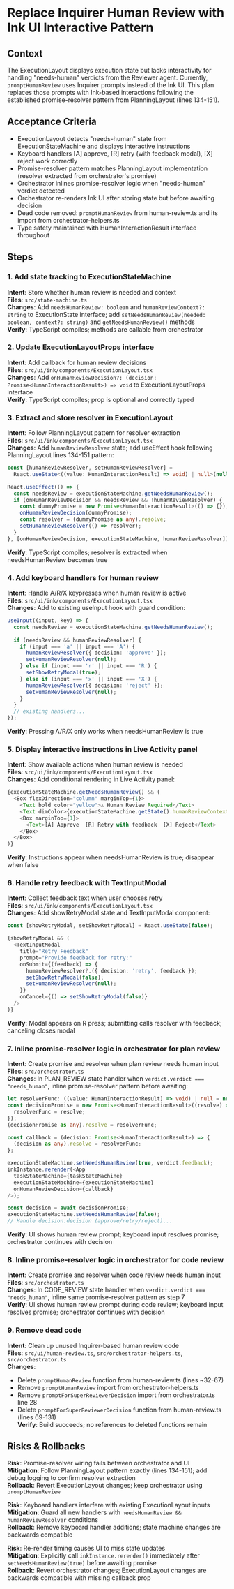 # Replace Inquirer Human Review with Ink UI Interactive Pattern

## Context

The ExecutionLayout displays execution state but lacks interactivity for handling "needs-human" verdicts from the Reviewer agent. Currently, `promptHumanReview` uses Inquirer prompts instead of the Ink UI. This plan replaces those prompts with Ink-based interactions following the established promise-resolver pattern from PlanningLayout (lines 134-151).

## Acceptance Criteria

- ExecutionLayout detects "needs-human" state from ExecutionStateMachine and displays interactive instructions
- Keyboard handlers [A] approve, [R] retry (with feedback modal), [X] reject work correctly
- Promise-resolver pattern matches PlanningLayout implementation (resolver extracted from orchestrator's promise)
- Orchestrator inlines promise-resolver logic when "needs-human" verdict detected
- Orchestrator re-renders Ink UI after storing state but before awaiting decision
- Dead code removed: `promptHumanReview` from human-review.ts and its import from orchestrator-helpers.ts
- Type safety maintained with HumanInteractionResult interface throughout

## Steps

### 1. Add state tracking to ExecutionStateMachine
**Intent**: Store whether human review is needed and context  
**Files**: `src/state-machine.ts`  
**Changes**: Add `needsHumanReview: boolean` and `humanReviewContext?: string` to ExecutionState interface; add `setNeedsHumanReview(needed: boolean, context?: string)` and `getNeedsHumanReview()` methods  
**Verify**: TypeScript compiles; methods are callable from orchestrator

### 2. Update ExecutionLayoutProps interface
**Intent**: Add callback for human review decisions  
**Files**: `src/ui/ink/components/ExecutionLayout.tsx`  
**Changes**: Add `onHumanReviewDecision?: (decision: Promise<HumanInteractionResult>) => void` to ExecutionLayoutProps interface  
**Verify**: TypeScript compiles; prop is optional and correctly typed

### 3. Extract and store resolver in ExecutionLayout
**Intent**: Follow PlanningLayout pattern for resolver extraction  
**Files**: `src/ui/ink/components/ExecutionLayout.tsx`  
**Changes**: Add `humanReviewResolver` state; add useEffect hook following PlanningLayout lines 134-151 pattern:
```typescript
const [humanReviewResolver, setHumanReviewResolver] = 
  React.useState<((value: HumanInteractionResult) => void) | null>(null);

React.useEffect(() => {
  const needsReview = executionStateMachine.getNeedsHumanReview();
  if (onHumanReviewDecision && needsReview && !humanReviewResolver) {
    const dummyPromise = new Promise<HumanInteractionResult>(() => {});
    onHumanReviewDecision(dummyPromise);
    const resolver = (dummyPromise as any).resolve;
    setHumanReviewResolver(() => resolver);
  }
}, [onHumanReviewDecision, executionStateMachine, humanReviewResolver]);
```  
**Verify**: TypeScript compiles; resolver is extracted when needsHumanReview becomes true

### 4. Add keyboard handlers for human review
**Intent**: Handle A/R/X keypresses when human review is active  
**Files**: `src/ui/ink/components/ExecutionLayout.tsx`  
**Changes**: Add to existing useInput hook with guard condition:
```typescript
useInput((input, key) => {
  const needsReview = executionStateMachine.getNeedsHumanReview();
  
  if (needsReview && humanReviewResolver) {
    if (input === 'a' || input === 'A') {
      humanReviewResolver({ decision: 'approve' });
      setHumanReviewResolver(null);
    } else if (input === 'r' || input === 'R') {
      setShowRetryModal(true);
    } else if (input === 'x' || input === 'X') {
      humanReviewResolver({ decision: 'reject' });
      setHumanReviewResolver(null);
    }
  }
  // existing handlers...
});
```  
**Verify**: Pressing A/R/X only works when needsHumanReview is true

### 5. Display interactive instructions in Live Activity panel
**Intent**: Show available actions when human review is needed  
**Files**: `src/ui/ink/components/ExecutionLayout.tsx`  
**Changes**: Add conditional rendering in Live Activity panel:
```typescript
{executionStateMachine.getNeedsHumanReview() && (
  <Box flexDirection="column" marginTop={1}>
    <Text bold color="yellow">⚠ Human Review Required</Text>
    <Text dimColor>{executionStateMachine.getState().humanReviewContext || 'Reviewer needs your decision'}</Text>
    <Box marginTop={1}>
      <Text>[A] Approve  [R] Retry with feedback  [X] Reject</Text>
    </Box>
  </Box>
)}
```  
**Verify**: Instructions appear when needsHumanReview is true; disappear when false

### 6. Handle retry feedback with TextInputModal
**Intent**: Collect feedback text when user chooses retry  
**Files**: `src/ui/ink/components/ExecutionLayout.tsx`  
**Changes**: Add showRetryModal state and TextInputModal component:
```typescript
const [showRetryModal, setShowRetryModal] = React.useState(false);

{showRetryModal && (
  <TextInputModal
    title="Retry Feedback"
    prompt="Provide feedback for retry:"
    onSubmit={(feedback) => {
      humanReviewResolver?.({ decision: 'retry', feedback });
      setShowRetryModal(false);
      setHumanReviewResolver(null);
    }}
    onCancel={() => setShowRetryModal(false)}
  />
)}
```  
**Verify**: Modal appears on R press; submitting calls resolver with feedback; canceling closes modal

### 7. Inline promise-resolver logic in orchestrator for plan review
**Intent**: Create promise and resolver when plan review needs human input  
**Files**: `src/orchestrator.ts`  
**Changes**: In PLAN_REVIEW state handler when `verdict.verdict === "needs_human"`, inline promise-resolver pattern before awaiting:
```typescript
let resolverFunc: ((value: HumanInteractionResult) => void) | null = null;
const decisionPromise = new Promise<HumanInteractionResult>((resolve) => {
  resolverFunc = resolve;
});
(decisionPromise as any).resolve = resolverFunc;

const callback = (decision: Promise<HumanInteractionResult>) => {
  (decision as any).resolve = resolverFunc;
};

executionStateMachine.setNeedsHumanReview(true, verdict.feedback);
inkInstance.rerender(<App 
  taskStateMachine={taskStateMachine} 
  executionStateMachine={executionStateMachine} 
  onHumanReviewDecision={callback} 
/>);

const decision = await decisionPromise;
executionStateMachine.setNeedsHumanReview(false);
// Handle decision.decision (approve/retry/reject)...
```  
**Verify**: UI shows human review prompt; keyboard input resolves promise; orchestrator continues with decision

### 8. Inline promise-resolver logic in orchestrator for code review
**Intent**: Create promise and resolver when code review needs human input  
**Files**: `src/orchestrator.ts`  
**Changes**: In CODE_REVIEW state handler when `verdict.verdict === "needs_human"`, inline same promise-resolver pattern as step 7  
**Verify**: UI shows human review prompt during code review; keyboard input resolves promise; orchestrator continues with decision

### 9. Remove dead code
**Intent**: Clean up unused Inquirer-based human review code  
**Files**: `src/ui/human-review.ts`, `src/orchestrator-helpers.ts`, `src/orchestrator.ts`  
**Changes**: 
- Delete `promptHumanReview` function from human-review.ts (lines ~32-67)
- Remove `promptHumanReview` import from orchestrator-helpers.ts
- Remove `promptForSuperReviewerDecision` import from orchestrator.ts line 28
- Delete `promptForSuperReviewerDecision` function from human-review.ts (lines 69-131)  
**Verify**: Build succeeds; no references to deleted functions remain

## Risks & Rollbacks

**Risk**: Promise-resolver wiring fails between orchestrator and UI  
**Mitigation**: Follow PlanningLayout pattern exactly (lines 134-151); add debug logging to confirm resolver extraction  
**Rollback**: Revert ExecutionLayout changes; keep orchestrator using `promptHumanReview`

**Risk**: Keyboard handlers interfere with existing ExecutionLayout inputs  
**Mitigation**: Guard all new handlers with `needsHumanReview && humanReviewResolver` conditions  
**Rollback**: Remove keyboard handler additions; state machine changes are backwards compatible

**Risk**: Re-render timing causes UI to miss state updates  
**Mitigation**: Explicitly call `inkInstance.rerender()` immediately after `setNeedsHumanReview(true)` before awaiting promise  
**Rollback**: Revert orchestrator changes; ExecutionLayout changes are backwards compatible with missing callback prop
